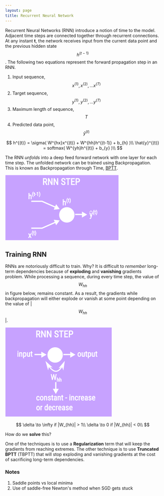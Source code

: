 ```yaml
---
layout: page
title: Recurrent Neural Network
---
```


Recurrent Neural Networks (RNN) introduce a notion of time to the model. Adjacent time steps are connected together through recurrent connections. At any instant **t**, the network receives input from the current data point and the previous hidden state $$h^{(t-1)}$$. The following two equations represent the forward propagation step in an RNN.

1. Input sequence, $$x^{(1)}, x^{(2)},... x^{(T)}$$
2. Target sequence, $$y^{(1)}, y^{(2)},... y^{(T)}$$
3. Maximum length of sequence, $$T$$
4. Predicted data point, $$\hat{y}^{(t)}$$


$$
h^{(t)} = \sigma( W^{hx}x^{(t)} + W^{hh}h^{(t-1)} + b_{h} )\\
\hat{y}^{(t)} = softmax( W^{yh}h^{(t)} + b_{y} )\\
$$

The RNN *unfolds* into a deep feed forward network with one layer for each time step. The unfolded network can be trained using Backpropagation. This is known as Backpropagation through Time, [BPTT](#).

![](/img/graph/rnn_step.png)


## Training RNN

RNNs are notoriously difficult to train. Why? It is difficult to *remember* long-term dependencies because of **exploding** and **vanishing** gradients problem. While processing a sequence, during every time step, the value of $$W_{hh}$$ in figure below, remains constant. As a result, the gradients while backpropagation will either explode or vanish at some point depending on the value of \|$$W_{hh}$$\|.

![](/img/graph/rnn_gradient.png)

$$
\delta \to \infty if |W_{hh}| > 1\\
\delta \to 0 if |W_{hh}| < 0\\
$$

How do we **solve** this?

One of the techniques is to use a **Regularization** term that will keep the gradients from reaching extremes. The other technique is to use **Truncated BPTT** (TBPTT) that will stop exploding and vanishing gradients at the cost of sacrificing long-term dependencies.


### Notes

1. Saddle points vs local minima
2. Use of saddle-free Newton's method when SGD gets stuck







